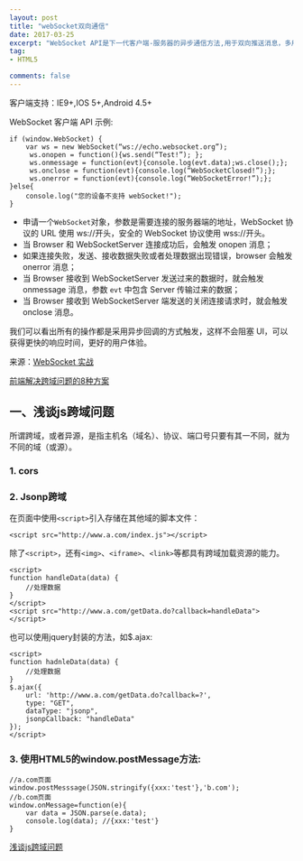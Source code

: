 ```yaml
---
layout: post
title: "webSocket双向通信"
date: 2017-03-25
excerpt: "WebSocket API是下一代客户端-服务器的异步通信方法,用于双向推送消息，多用于实时性要求很高（秒级）的场合，如在实时聊天（在浏览器内）、直播平台等"
tag:
- HTML5

comments: false
---
```


客户端支持：IE9+,IOS 5+,Android 4.5+

WebSocket 客户端 API 示例:

	if (window.WebSocket) {
		var ws = new WebSocket(“ws://echo.websocket.org”); 
		 ws.onopen = function(){ws.send(“Test!”); }; 
		 ws.onmessage = function(evt){console.log(evt.data);ws.close();}; 
		 ws.onclose = function(evt){console.log(“WebSocketClosed!”);}; 
		 ws.onerror = function(evt){console.log(“WebSocketError!”);};
	}else{
		console.log("您的设备不支持 webSocket!");
	}



- 申请一个`WebSocket`对象，参数是需要连接的服务器端的地址，WebSocket 协议的 URL 使用 ws://开头，安全的 WebSocket 协议使用 wss://开头。
- 当 Browser 和 WebSocketServer 连接成功后，会触发 onopen 消息；
- 如果连接失败，发送、接收数据失败或者处理数据出现错误，browser 会触发 onerror 消息；
- 当 Browser 接收到 WebSocketServer 发送过来的数据时，就会触发 onmessage 消息，参数 `evt` 中包含 Server 传输过来的数据；
- 当 Browser 接收到 WebSocketServer 端发送的关闭连接请求时，就会触发 onclose 消息。
 
 
我们可以看出所有的操作都是采用异步回调的方式触发，这样不会阻塞 UI，可以获得更快的响应时间，更好的用户体验。




来源：<a href = "http://www.ibm.com/developerworks/cn/java/j-lo-WebSocket/" target = "_blank">WebSocket 实战</a>

[ 前端解决跨域问题的8种方案](http://blog.csdn.net/joyhen/article/details/21631833)

## 一、浅谈js跨域问题
所谓跨域，或者异源，是指主机名（域名）、协议、端口号只要有其一不同，就为不同的域（或源）。

### 1. cors
### 2. Jsonp跨域
在页面中使用`<script>`引入存储在其他域的脚本文件：

	<script src="http://www.a.com/index.js"></script>

除了`<script>`，还有`<img>`、`<iframe>`、`<link>`等都具有跨域加载资源的能力。

	<script>
	function handleData(data) {
	    //处理数据
	}
	</script>
	<script src="http://www.a.com/getData.do?callback=handleData"></script>

也可以使用jquery封装的方法，如$.ajax:

	<script>
	function hadnleData(data) {
	    //处理数据
	}
	$.ajax({
	    url: 'http://www.a.com/getData.do?callback=?',
	    type: "GET",
	    dataType: "jsonp",
	    jsonpCallback: "handleData"
	});
	</script>


### 3. 使用HTML5的window.postMessage方法:

	//a.com页面
	window.postMesssage(JSON.stringify({xxx:'test'},'b.com');
	//b.com页面
	window.onMessage=function(e){
	    var data = JSON.parse(e.data);
	    console.log(data); //{xxx:'test'}
	}
[浅谈js跨域问题](https://segmentfault.com/a/1190000003784372)